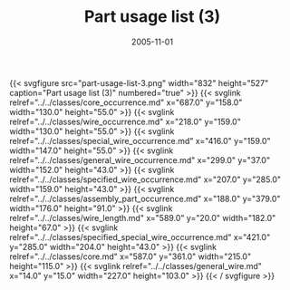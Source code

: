 ﻿---
title: Part usage list (3)
toc: false
type: specs
layout: diagram
date: "2005-11-01"
draft: false
specification: KBL
version: 2.3.sr1
documentType: "Recommendation"
elementType: Diagram
classes:
  - Core_occurrence
  - Wire_occurrence
  - Special_wire_occurrence
  - General_wire_occurrence
  - Specified_wire_occurrence
  - Assembly_part_occurrence
  - Wire_length
  - Specified_special_wire_occurrence
  - Core
  - General_wire
menu:
  KBL-2.3.sr1:    
    parent: presentation
    identifier: presentation/part-usage-list-3
    weight: 1009 

# Prev/next pager order (if `docs_section_pager` enabled in `params.toml`)
weight: 1009
---
{{< svgfigure src="part-usage-list-3.png" width="832" height="527" caption="Part usage list (3)" numbered="true" >}}
  {{< svglink relref="../../classes/core_occurrence.md" x="687.0" y="158.0" width="130.0" height="55.0" >}}
  {{< svglink relref="../../classes/wire_occurrence.md" x="218.0" y="159.0" width="130.0" height="55.0" >}}
  {{< svglink relref="../../classes/special_wire_occurrence.md" x="416.0" y="159.0" width="147.0" height="55.0" >}}
  {{< svglink relref="../../classes/general_wire_occurrence.md" x="299.0" y="37.0" width="152.0" height="43.0" >}}
  {{< svglink relref="../../classes/specified_wire_occurrence.md" x="207.0" y="285.0" width="159.0" height="43.0" >}}
  {{< svglink relref="../../classes/assembly_part_occurrence.md" x="188.0" y="379.0" width="176.0" height="91.0" >}}
  {{< svglink relref="../../classes/wire_length.md" x="589.0" y="20.0" width="182.0" height="67.0" >}}
  {{< svglink relref="../../classes/specified_special_wire_occurrence.md" x="421.0" y="285.0" width="204.0" height="43.0" >}}
  {{< svglink relref="../../classes/core.md" x="587.0" y="361.0" width="215.0" height="115.0" >}}
  {{< svglink relref="../../classes/general_wire.md" x="14.0" y="15.0" width="227.0" height="103.0" >}}
{{< / svgfigure >}}
